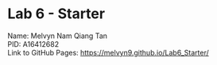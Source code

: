 # Lab 6 - Starter
Name: Melvyn Nam Qiang Tan <br>
PID: A16412682 <br>
Link to GitHub Pages: https://melvyn9.github.io/Lab6_Starter/
